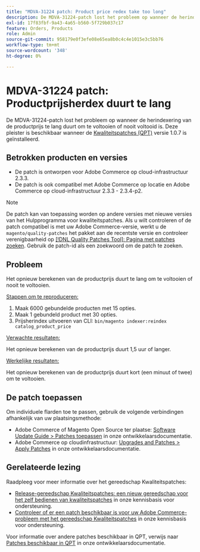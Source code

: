 ```yaml
---
title: "MDVA-31224 patch: Product price redex take too long"
description: De MDVA-31224-patch lost het probleem op wanneer de herindexering van de productprijs te lang duurt om te voltooien of nooit voltooid is. Deze patch is beschikbaar wanneer [Quality Patches Tool (QPT)](https://devdocs.magento.com/guides/v2.4/comp-mgr/patching.html#mqp) v.1.0.7 is geïnstalleerd.
exl-id: 17f83fbf-9a43-4a65-b560-5f729b037c17
feature: Orders, Products
role: Admin
source-git-commit: 958179e0f3efe08e65ea8b0c4c4e1015e3c5bb76
workflow-type: tm+mt
source-wordcount: '348'
ht-degree: 0%

---
```


# MDVA-31224 patch: Productprijsherdex duurt te lang

De MDVA-31224-patch lost het probleem op wanneer de herindexering van de productprijs te lang duurt om te voltooien of nooit voltooid is. Deze pleister is beschikbaar wanneer de [Kwaliteitspatches (QPT)](https://devdocs.magento.com/guides/v2.4/comp-mgr/patching.html#mqp) versie 1.0.7 is geïnstalleerd.

## Betrokken producten en versies

* De patch is ontworpen voor Adobe Commerce op cloud-infrastructuur 2.3.3.
* De patch is ook compatibel met Adobe Commerce op locatie en Adobe Commerce op cloud-infrastructuur 2.3.3 - 2.3.4-p2.

>[!NOTE]
>
>De patch kan van toepassing worden op andere versies met nieuwe versies van het Hulpprogramma voor kwaliteitspatches. Als u wilt controleren of de patch compatibel is met uw Adobe Commerce-versie, werkt u de `magento/quality-patches` het pakket aan de recentste versie en controleer verenigbaarheid op [[!DNL Quality Patches Tool]: Pagina met patches zoeken](https://devdocs.magento.com/quality-patches/tool.html#patch-grid). Gebruik de patch-id als een zoekwoord om de patch te zoeken.

## Probleem

Het opnieuw berekenen van de productprijs duurt te lang om te voltooien of nooit te voltooien.

<u>Stappen om te reproduceren:</u>

1. Maak 6000 gebundelde producten met 15 opties.
1. Maak 1 gebundeld product met 30 opties.
1. Prijsherindex uitvoeren van CLI:     `bin/magento indexer:reindex catalog_product_price`

<u>Verwachte resultaten:</u>

Het opnieuw berekenen van de productprijs duurt 1,5 uur of langer.

<u>Werkelijke resultaten:</u>

Het opnieuw berekenen van de productprijs duurt kort (een minuut of twee) om te voltooien.

## De patch toepassen

Om individuele flarden toe te passen, gebruik de volgende verbindingen afhankelijk van uw plaatsingsmethode:

* Adobe Commerce of Magento Open Source ter plaatse: [Software Update Guide > Patches toepassen](https://devdocs.magento.com/guides/v2.4/comp-mgr/patching/mqp.html) in onze ontwikkelaarsdocumentatie.
* Adobe Commerce op cloudinfrastructuur: [Upgrades and Patches > Apply Patches](https://devdocs.magento.com/cloud/project/project-patch.html) in onze ontwikkelaarsdocumentatie.

## Gerelateerde lezing

Raadpleeg voor meer informatie over het gereedschap Kwaliteitspatches:

* [Release-gereedschap Kwaliteitspatches: een nieuw gereedschap voor het zelf bedienen van kwaliteitspatches](/help/announcements/adobe-commerce-announcements/magento-quality-patches-released-new-tool-to-self-serve-quality-patches.md) in onze kennisbasis voor ondersteuning.
* [Controleer of er een patch beschikbaar is voor uw Adobe Commerce-probleem met het gereedschap Kwaliteitspatches](/help/support-tools/patches-available-in-qpt-tool/check-patch-for-magento-issue-with-magento-quality-patches.md) in onze kennisbasis voor ondersteuning.

Voor informatie over andere patches beschikbaar in QPT, verwijs naar [Patches beschikbaar in QPT](https://devdocs.magento.com/quality-patches/tool.html#patch-grid) in onze ontwikkelaarsdocumentatie.
